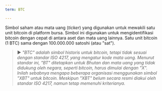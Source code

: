 ```yaml
---
term: BTC

---
```

Simbol saham atau mata uang (*ticker*) yang digunakan untuk mewakili satu unit bitcoin di platform bursa. Simbol ini digunakan untuk mengidentifikasi bitcoin dengan cepat di antara aset dan mata uang lainnya. Satu unit bitcoin (1 BTC) sama dengan 100.000.000 satoshi (atau "sat").

> ► *"BTC" adalah simbol historis untuk bitcoin, tetapi tidak sesuai dengan standar ISO 4217, yang mengatur kode mata uang. Menurut standar ini, "BT" ditetapkan untuk Bhutan dan mata uang yang tidak didukung oleh negara, seperti bitcoin, harus dimulai dengan "X". Inilah sebabnya mengapa beberapa organisasi menggunakan simbol "XBT" untuk bitcoin. Meskipun "XBT" belum secara resmi diakui oleh standar ISO 4217, namun tetap memenuhi kriterianya.*